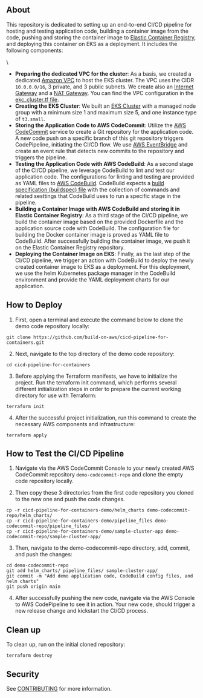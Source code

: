 ## About 

This repository is dedicated to setting up an end-to-end CI/CD pipeline for hosting and testing application code, building a container image from the code, pushing and storing the container image to [Elastic Container Registry](https://aws.amazon.com/ecr/), and deploying this container on EKS as a deployment. It includes the following components:

\
* **Preparing the dedicated VPC for the cluster**: As a basis, we created a dedicated [Amazon VPC](https://docs.aws.amazon.com/vpc/latest/userguide/what-is-amazon-vpc.html) to host the EKS cluster. The VPC uses the CIDR `10.0.0.0/16`, 3 private, and 3 public subnets. We create also an [Internet Gateway](https://docs.aws.amazon.com/vpc/latest/userguide/VPC_Internet_Gateway.html) and a [NAT Gateway](https://docs.aws.amazon.com/vpc/latest/userguide/vpc-nat-gateway.html). You can find the VPC configuration in the [ekc_cluster.tf file](https://github.com/build-on-aws/cicd-pipeline-for-containers/blob/66044ac88b76edd0ca9fbf74de902836751956c4/eks_cluster.tf#L12).
* **Creating the EKS Cluster**: We built an [EKS Cluster](https://github.com/build-on-aws/cicd-pipeline-for-containers/blob/66044ac88b76edd0ca9fbf74de902836751956c4/eks_cluster.tf#L39) with a managed node group with a minimum size 1 and maximum size 5, and one instance type of `t3.small`. 
* **Storing the Application Code to AWS CodeCommit**: Utilize the [AWS CodeCommit](https://aws.amazon.com/codecommit/) service to create a Git repository for the application code. A new code push on a specific branch of this git repository triggers CodePipeline, initiating the CI/CD flow. We use [AWS EventBridge](https://aws.amazon.com/eventbridge/) and create an event rule that detects new commits to the repository and triggers the pipeline.
* **Testing the Application Code with AWS CodeBuild**: As a second stage of the CI/CD pipeline, we leverage CodeBuild to lint and test our application code. The configurations for linting and testing are provided as YAML files to [AWS CodeBuild](https://aws.amazon.com/codebuild/). CodeBuild expects a [build specification (buildspec) file](https://docs.aws.amazon.com/codebuild/latest/userguide/build-spec-ref.html) with the collection of commands and related sesttings that CodeBuild uses to run a specific stage in the pipeline.
* **Building a Container Image with AWS CodeBuild and storing it in Elastic Container Registry**: As a third stage of the CI/CD pipeline, we build the container image based on the provided Dockerfile and the application source code with CodeBuild. The configuration file for building the Docker container image is proved as YAML file to CodeBuild. After successfully building the container image, we push it on the Elastic Container Registry repository. 
* **Deploying the Container Image on EKS**: Finally, as the last step of the CI/CD pipeline, we trigger an action with CodeBuild to deploy the newly created container image to EKS as a deployment. For this deployment, we use the helm Kubernetes package manager in the CodeBuild environment and provide the YAML deployment charts for our application.

## How to Deploy

1. First, open a terminal and execute the command below to clone the demo code repository locally:

```
git clone https://github.com/build-on-aws/cicd-pipeline-for-containers.git
```

2. Next, navigate to the top directory of the demo code repository:

```
cd cicd-pipeline-for-containers
```

3. Before applying the Terraform manifests, we have to initialize the project. Run the terraform init command, which  performs several different initialization steps in order to prepare the current working directory for use with Terraform:

```
terraform init
```

4. After the successful project initialization, run this command to create the necessary AWS components and infrastructure: 

```
terraform apply
```

## How to Test the CI/CD Pipeline

1. Navigate via the AWS CodeCommit Console to your newly created AWS CodeCommit repository `demo-codecommit-repo` and clone the empty code repository locally.

2. Then copy these 3 directories from the first code repository you cloned to the new one and push the code changes.

```
cp -r cicd-pipeline-for-containers-demo/helm_charts demo-codecommit-repo/helm_charts/ 
cp -r cicd-pipeline-for-containers-demo/pipeline_files demo-codecommit-repo/pipeline_files/
cp -r cicd-pipeline-for-containers-demo/sample-cluster-app demo-codecommit-repo/sample-cluster-app/ 
```

3. Then, navigate to the demo-codecommit-repo directory, add, commit, and push the changes:

```
cd demo-codecommit-repo
git add helm_charts/ pipeline_files/ sample-cluster-app/
git commit -m "Add demo application code, CodeBuild config files, and helm charts"
git push origin main
```

4. After successfully pushing the new code, navigate via the AWS Console to AWS CodePipeline to see it in action. Your new code, should trigger a new release change and kickstart the CI/CD process.

## Clean up

To clean up, run on the initial cloned repository:

```
terraform destroy
```
## Security

See [CONTRIBUTING](CONTRIBUTING.md#security-issue-notifications) for more information.


